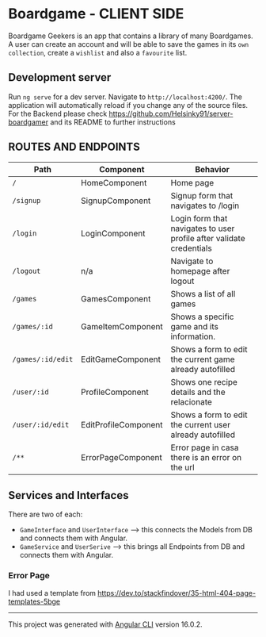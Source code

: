 # Boardgame - CLIENT SIDE

Boardgame Geekers is an app that contains a library of many Boardgames. A user can create an account and will be able to save the games in its `own collection`, create a `wishlist` and also a `favourite` list.


## Development server

Run `ng serve` for a dev server. Navigate to `http://localhost:4200/`. The application will automatically reload if you change any of the source files.
For the Backend please check https://github.com/Helsinky91/server-boardgamer and its README to further instructions


## ROUTES AND ENDPOINTS 

| Path                      | Component                      |  Behavior                                                     |
| ------------------------- | --------------------           |  ------------------------------------------------------------ |
| `/`                       | HomeComponent                  | Home page                                        |
| `/signup`                 | SignupComponent                | Signup form that navigates to /login
| `/login`                  | LoginComponent                 | Login form that navigates to user profile after validate credentials       |
| `/logout`                 | n/a                            | Navigate to homepage after logout                             |
| `/games`                  | GamesComponent                 | Shows a list of all games              |
| `/games/:id`              | GameItemComponent              | Shows a specific game and its information.            |
| `/games/:id/edit`         | EditGameComponent              | Shows a form to edit the current game already autofilled      |
| `/user/:id`               | ProfileComponent               | Shows one recipe details and the relacionate      |
| `/user/:id/edit`          | EditProfileComponent           | Shows a form to edit the current user already autofilled      |
| `/**`         | ErrorPageComponent              | Error page in casa there is an error on the url      |


## Services and Interfaces
There are two of each:
- `GameInterface` and `UserInterface` --> this connects the Models from DB and connects them with Angular.
- `GameService` and `UserSerive` --> this brings all Endpoints from DB and connects them with Angular.


### Error Page
I had used a template from https://dev.to/stackfindover/35-html-404-page-templates-5bge

------------
This project was generated with [Angular CLI](https://github.com/angular/angular-cli) version 16.0.2.
